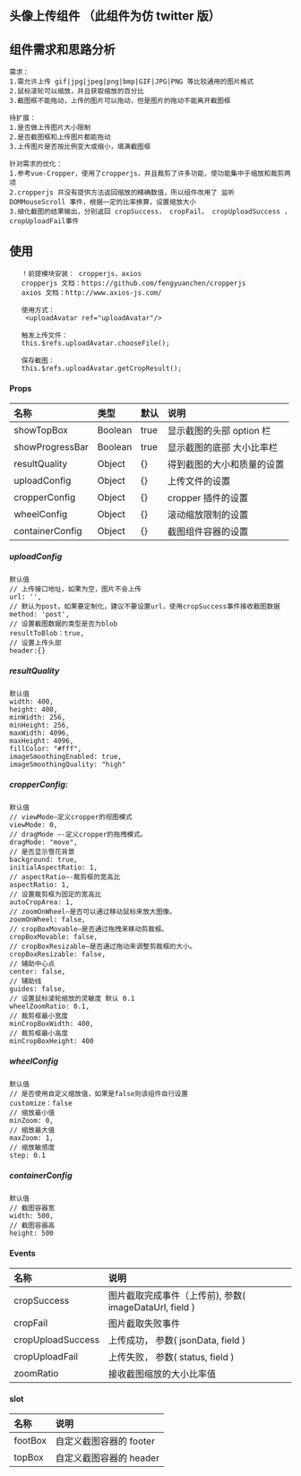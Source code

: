 ## 头像上传组件 （此组件为仿 twitter 版）

## 组件需求和思路分析

```
需求：
1.需允许上传 gif|jpg|jpeg|png|bmp|GIF|JPG|PNG 等比较通用的图片格式
2.鼠标滚轮可以缩放，并且获取缩放的百分比
3.截图框不能拖动，上传的图片可以拖动，但是图片的拖动不能离开截图框

待扩展：
1.是否做上传图片大小限制
2.是否截图框和上传图片都能拖动
3.上传图片是否按比例变大或缩小，填满截图框

针对需求的优化：
1.参考vue-Cropper，使用了cropperjs，并且裁剪了许多功能，使功能集中于缩放和裁剪两项
2.cropperjs 并没有提供方法返回缩放的精确数值，所以组件改用了 监听 DOMMouseScroll 事件，根据一定的比率换算，设置缩放大小
3.细化截图的结果输出，分别返回 cropSuccess， cropFail， cropUploadSuccess ，cropUploadFail事件

```

## 使用

```
   ！前提模块安装： cropperjs，axios
   cropperjs 文档：https://github.com/fengyuanchen/cropperjs
   axios 文档：http://www.axios-js.com/

   使用方式：
    <uploadAvatar ref="uploadAvatar"/>

   触发上传文件：
   this.$refs.uploadAvatar.chooseFile();

   保存截图：
   this.$refs.uploadAvatar.getCropResult();
```

#### Props

| 名称            | 类型    | 默认 | 说明                       |
| :-------------- | :------ | :--- | :------------------------- |
| showTopBox      | Boolean | true | 显示截图的头部 option 栏   |
| showProgressBar | Boolean | true | 显示截图的底部 大小比率栏  |
| resultQuality   | Object  | {}   | 得到截图的大小和质量的设置 |
| uploadConfig    | Object  | {}   | 上传文件的设置             |
| cropperConfig   | Object  | {}   | cropper 插件的设置         |
| wheelConfig     | Object  | {}   | 滚动缩放限制的设置         |
| containerConfig | Object  | {}   | 截图组件容器的设置         |

##### uploadConfig

```
默认值
// 上传接口地址，如果为空，图片不会上传
url: '',
// 默认为post，如果要定制化，建议不要设置url，使用cropSuccess事件接收截图数据
method: 'post',
// 设置截图数据的类型是否为blob
resultToBlob：true,
// 设置上传头部
header:{}
```

##### resultQuality

```
默认值
width: 400,
height: 400,
minWidth: 256,
minHeight: 256,
maxWidth: 4096,
maxHeight: 4096,
fillColor: "#fff",
imageSmoothingEnabled: true,
imageSmoothingQuality: "high"
```

##### cropperConfig:

```
默认值
// viewMode—定义cropper的视图模式
viewMode: 0,
// dragMode —-定义cropper的拖拽模式。
dragMode: "move",
// 是否显示雪花背景
background: true,
initialAspectRatio: 1,
// aspectRatio—-裁剪框的宽高比
aspectRatio: 1,
// 设置裁剪框为固定的宽高比
autoCropArea: 1,
// zoomOnWheel–是否可以通过移动鼠标来放大图像。
zoomOnWheel: false,
// cropBoxMovable—是否通过拖拽来移动剪裁框。
cropBoxMovable: false,
// cropBoxResizable—是否通过拖动来调整剪裁框的大小。
cropBoxResizable: false,
// 辅助中心点
center: false,
// 辅助线
guides: false,
// 设置鼠标滚轮缩放的灵敏度 默认 0.1
wheelZoomRatio: 0.1,
// 裁剪框最小宽度
minCropBoxWidth: 400,
// 裁剪框最小高度
minCropBoxHeight: 400
```

##### wheelConfig

```
默认值
// 是否使用自定义缩放值，如果是false则该组件自行设置
customize：false
// 缩放最小值
minZoom: 0,
// 缩放最大值
maxZoom: 1,
// 缩放敏感度
step: 0.1
```

##### containerConfig

```
默认值
// 截图容器宽
width: 500,
// 截图容器高
height: 500
```

#### Events

| 名称              | 说明                                                   |
| :---------------- | :----------------------------------------------------- |
| cropSuccess       | 图片截取完成事件（上传前), 参数( imageDataUrl, field ) |
| cropFail          | 图片截取失败事件                                       |
| cropUploadSuccess | 上传成功， 参数( jsonData, field )                     |
| cropUploadFail    | 上传失败， 参数( status, field )                       |
| zoomRatio         | 接收截图缩放的大小比率值                               |

#### slot

| 名称    | 说明                    |
| :------ | :---------------------- |
| footBox | 自定义截图容器的 footer |
| topBox  | 自定义截图容器的 header |
